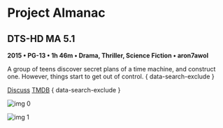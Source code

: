 # Project Almanac

## DTS-HD MA 5.1

**2015 • PG-13 • 1h 46m • Drama, Thriller, Science Fiction • aron7awol**

A group of teens discover secret plans of a time machine, and construct one. However, things start to get out of control.
{ data-search-exclude }

[Discuss](https://www.avsforum.com/threads/bass-eq-for-filtered-movies.2995212/post-56869990)  [TMDB](227719)
{ data-search-exclude }

![img 0](https://fanart.tv/fanart/movies/227719/moviethumb/almanac-54bfd4c8ef9b6.jpg)

![img 1](https://i.imgur.com/syibDLe.png)

